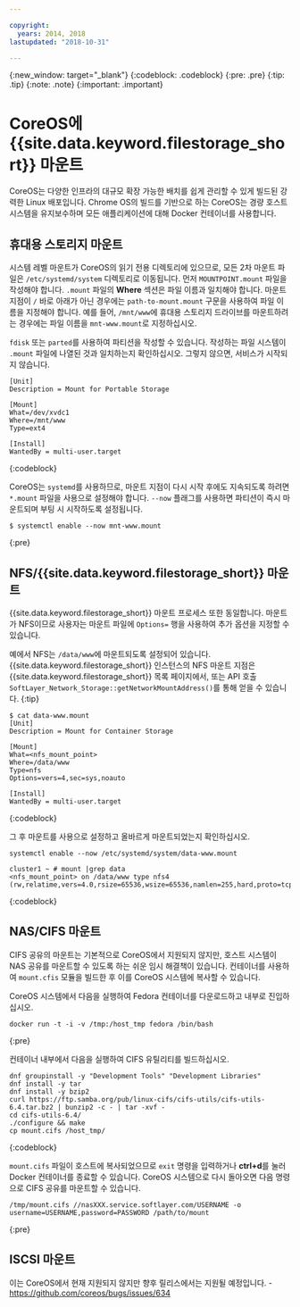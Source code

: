 ```yaml
---

copyright:
  years: 2014, 2018
lastupdated: "2018-10-31"

---
```

{:new_window: target="_blank"}
{:codeblock: .codeblock}
{:pre: .pre}
{:tip: .tip}
{:note: .note}
{:important: .important}

# CoreOS에 {{site.data.keyword.filestorage_short}} 마운트

CoreOS는 다양한 인프라의 대규모 확장 가능한 배치를 쉽게 관리할 수 있게 빌드된 강력한 Linux 배포입니다. Chrome OS의 빌드를 기반으로 하는 CoreOS는 경량 호스트 시스템을 유지보수하며 모든 애플리케이션에 대해 Docker 컨테이너를 사용합니다.

## 휴대용 스토리지 마운트

시스템 레벨 마운트가 CoreOS의 읽기 전용 디렉토리에 있으므로, 모든 2차 마운트 파일은 `/etc/systemd/system` 디렉토리로 이동됩니다. 먼저 `MOUNTPOINT.mount` 파일을 작성해야 합니다. `.mount` 파일의 **Where** 섹션은 파일 이름과 일치해야 합니다. 마운트 지점이 `/` 바로 아래가 아닌 경우에는 `path-to-mount.mount` 구문을 사용하여 파일 이름을 지정해야 합니다. 예를 들어, `/mnt/www`에 휴대용 스토리지 드라이브를 마운트하려는 경우에는 파일 이름을 `mnt-www.mount`로 지정하십시오.

`fdisk` 또는 `parted`를 사용하여 파티션을 작성할 수 있습니다. 작성하는 파일 시스템이 `.mount` 파일에 나열된 것과 일치하는지 확인하십시오. 그렇지 않으면, 서비스가 시작되지 않습니다.


```
[Unit]
Description = Mount for Portable Storage

[Mount]
What=/dev/xvdc1
Where=/mnt/www
Type=ext4

[Install]
WantedBy = multi-user.target
```
{:codeblock}


CoreOS는 `systemd`를 사용하므로, 마운트 지점이 다시 시작 후에도 지속되도록 하려면 `*.mount` 파일을 사용으로 설정해야 합니다. `--now` 플래그를 사용하면 파티션이 즉시 마운트되며 부팅 시 시작하도록 설정됩니다.

```
$ systemctl enable --now mnt-www.mount
```
{:pre}

## NFS/{{site.data.keyword.filestorage_short}} 마운트

{{site.data.keyword.filestorage_short}} 마운트 프로세스 또한 동일합니다. 마운트가 NFS이므로 사용자는 마운트 파일에 `Options=` 행을 사용하여 추가 옵션을 지정할 수 있습니다.

예에서 NFS는 `/data/www`에 마운트되도록 설정되어 있습니다. {{site.data.keyword.filestorage_short}} 인스턴스의 NFS 마운트 지점은 {{site.data.keyword.filestorage_short}} 목록 페이지에서, 또는 API 호출 `SoftLayer_Network_Storage::getNetworkMountAddress()`를 통해 얻을 수 있습니다.
{:tip}

```
$ cat data-www.mount
[Unit]
Description = Mount for Container Storage

[Mount]
What=<nfs_mount_point>
Where=/data/www
Type=nfs
Options=vers=4,sec=sys,noauto

[Install]
WantedBy = multi-user.target
```
{:codeblock}

그 후 마운트를 사용으로 설정하고 올바르게 마운트되었는지 확인하십시오.

```
systemctl enable --now /etc/systemd/system/data-www.mount

cluster1 ~ # mount |grep data
<nfs_mount_point> on /data/www type nfs4 (rw,relatime,vers=4.0,rsize=65536,wsize=65536,namlen=255,hard,proto=tcp,port=0,timeo=600,retrans=2,sec=sys,clientaddr=10.81.x.x,local_lock=none,addr=10.1.x.x)
```
{:codeblock}

## NAS/CIFS 마운트

CIFS 공유의 마운트는 기본적으로 CoreOS에서 지원되지 않지만, 호스트 시스템이 NAS 공유를 마운트할 수 있도록 하는 쉬운 임시 해결책이 있습니다. 컨테이너를 사용하여 `mount.cfis` 모듈을 빌드한 후 이를 CoreOS 시스템에 복사할 수 있습니다.

CoreOS 시스템에서 다음을 실행하여 Fedora 컨테이너를 다운로드하고 내부로 진입하십시오.

```
docker run -t -i -v /tmp:/host_tmp fedora /bin/bash
```
{:pre}

컨테이너 내부에서 다음을 실행하여 CIFS 유틸리티를 빌드하십시오.

```
dnf groupinstall -y "Development Tools" "Development Libraries"
dnf install -y tar
dnf install -y bzip2
curl https://ftp.samba.org/pub/linux-cifs/cifs-utils/cifs-utils-6.4.tar.bz2 | bunzip2 -c - | tar -xvf -
cd cifs-utils-6.4/
./configure && make
cp mount.cifs /host_tmp/
```
{:codeblock}

`mount.cifs` 파일이 호스트에 복사되었으므로 `exit` 명령을 입력하거나 **ctrl+d**를 눌러 Docker 컨테이너를 종료할 수 있습니다. CoreOS 시스템으로 다시 돌아오면 다음 명령으로 CIFS 공유를 마운트할 수 있습니다.
```
/tmp/mount.cifs //nasXXX.service.softlayer.com/USERNAME -o username=USERNAME,password=PASSWORD /path/to/mount
```
{:pre}

## ISCSI 마운트

이는 CoreOS에서 현재 지원되지 않지만 향후 릴리스에서는 지원될 예정입니다. - https://github.com/coreos/bugs/issues/634
